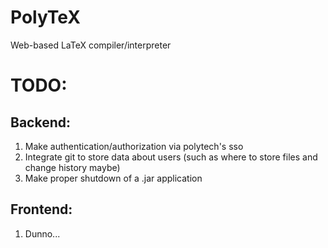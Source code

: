 # PolyTeX
Web-based LaTeX compiler/interpreter 

# TODO:

## Backend:

1. Make authentication/authorization via polytech's sso
2. Integrate git to store data about users (such as where to store files and change history maybe)
3. Make proper shutdown of a .jar application

## Frontend:

1. Dunno...